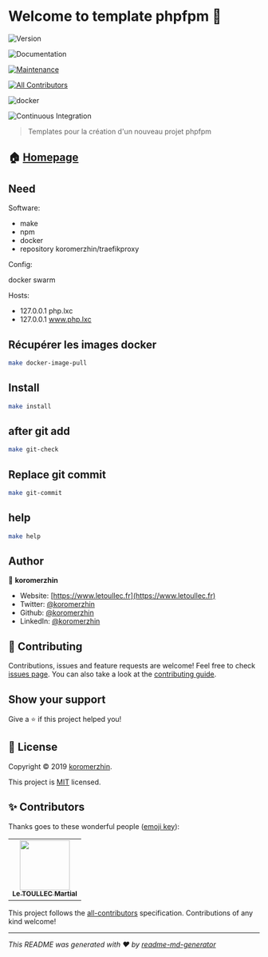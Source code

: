 # Welcome to template phpfpm 👋

![Version](https://img.shields.io/badge/version-1.0.0-blue.svg?cacheSeconds=2592000)

![Documentation](https://img.shields.io/badge/documentation-yes-brightgreen.svg)

[![Maintenance](https://img.shields.io/badge/Maintained%3F-yes-green.svg)](https://github.com/koromerzhin/template-phpfpm/graphs/commit-activity)

<!-- ALL-CONTRIBUTORS-BADGE:START - Do not remove or modify this section -->
[![All Contributors](https://img.shields.io/badge/all_contributors-1-orange.svg?style=flat-square)](#contributors)
<!-- ALL-CONTRIBUTORS-BADGE:END -->

![docker](https://github.com/koromerzhin/template-phpfpm/workflows/docker/badge.svg?branch=develop)

![Continuous Integration](https://github.com/koromerzhin/template-phpfpm/workflows/Continuous%20Integration/badge.svg?branch=develop)

</p>

> Templates pour la création d'un nouveau projet phpfpm

## 🏠 [Homepage](https://github.com/koromerzhin/template-phpfpm#readme)

## Need

Software:

- make
- npm
- docker
- repository koromerzhin/traefikproxy

Config:

docker swarm

Hosts:

- 127.0.0.1 php.lxc
- 127.0.0.1 www.php.lxc

## Récupérer les images docker

``` sh
make docker-image-pull
```

## Install

``` sh
make install
```

## after git add

``` sh
make git-check
```

## Replace git commit

``` sh
make git-commit
```

## help

``` sh
make help
```

## Author

👤 **koromerzhin**

- Website: [https://www.letoullec.fr](https://www.letoullec.fr)
- Twitter: [@koromerzhin](https://twitter.com/koromerzhin)
- Github: [@koromerzhin](https://github.com/koromerzhin)
- LinkedIn: [@koromerzhin](https://linkedin.com/in/koromerzhin)

## 🤝 Contributing

Contributions, issues and feature requests are welcome!
Feel free to check [issues page](https://github.com/koromerzhin/template-phpfpm/issues).
You can also take a look at the [contributing guide](
    https://github.com/koromerzhin/template-phpfpm/blob/develop/CONTRIBUTING.md
    ).

## Show your support

Give a ⭐️ if this project helped you!

## 📝 License

Copyright © 2019 [koromerzhin](https://github.com/koromerzhin).

This project is [MIT](
    https://github.com/koromerzhin/template-phpfpm/blob/develop/LICENSE
    ) licensed.

## ✨ Contributors

Thanks goes to these wonderful people ([emoji key](https://allcontributors.org/docs/en/emoji-key)):

<!-- ALL-CONTRIBUTORS-LIST:START - Do not remove or modify this section -->
<!-- prettier-ignore-start -->
<!-- markdownlint-disable -->
<table>
  <tr>
    <td align="center"><a href="https://github.com/koromerzhin"><img src="https://avatars0.githubusercontent.com/u/308012?v=4" width="100px;" alt=""/><br /><sub><b>Le TOULLEC Martial</b></sub></a></td>
  </tr>
</table>

<!-- markdownlint-enable -->
<!-- prettier-ignore-end -->
<!-- ALL-CONTRIBUTORS-LIST:END -->

This project follows the [all-contributors](https://github.com/all-contributors/all-contributors)
specification. Contributions of any kind welcome!

---

_This README was generated with ❤️ by
[readme-md-generator](https://github.com/kefranabg/readme-md-generator)_
